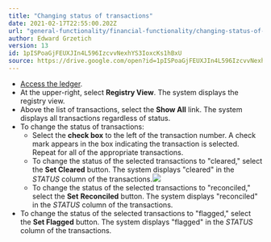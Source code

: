 ```yaml
---
title: "Changing status of transactions"
date: 2021-02-17T22:55:00.202Z
url: "general-functionality/financial-functionality/changing-status-of-transactions.html"
author: Edward Grzetich
version: 13
id: 1pISPoaGjFEUXJIn4L596IzcvvNexhYS3IoxcKs1hBxU
source: https://drive.google.com/open?id=1pISPoaGjFEUXJIn4L596IzcvvNexhYS3IoxcKs1hBxU
---
```

* [Access the ledger](accessing-the-ledger.html).
* At the upper-right, select <strong>Registry View</strong>. The system displays the registry view.
* Above the list of transactions, select the <strong>Show All</strong> link. The system displays all transactions regardless of status.
* To change the status of transactions:
    * Select the <strong>check box</strong> to the left of the transaction number. A check mark appears in the box indicating the transaction is selected. Repeat for all of the appropriate transactions.
    * To change the status of the selected transactions to "cleared," select the <strong>Set Cleared</strong> button. The system displays "cleared" in the <em>STATUS</em> column of the transactions.![](../../external_files/32427570cc1868dbf8e9029dc87b417d.png)
    * To change the status of the selected transactions to "reconciled," select the <strong>Set</strong> <strong>Reconciled</strong> button. The system displays "reconciled" in the <em>STATUS</em> column of the transactions.
* To change the status of the selected transactions to "flagged," select the <strong>Set Flagged</strong> button. The system displays "flagged" in the <em>STATUS</em> column of the transactions.
